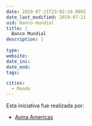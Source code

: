 ```yaml
---
date: 2019-07-21T23:02:24.000Z
date_last_modified: 2019-07-21
uid: banco-mundial
title: |
  Banco Mundial
description: |
  
type: 
website: 
date_ini: 
date_end: 
tags:

cities: 
  - Mundo
---
```


Esta iniciativa fue realizada por:

- [Avina Americas](/organizaciones/avina)
